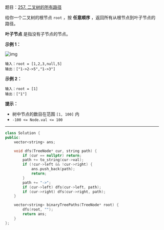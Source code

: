 题目：[257. 二叉树的所有路径](https://leetcode.cn/problems/binary-tree-paths/)

给你一个二叉树的根节点 `root` ，按 **任意顺序** ，返回所有从根节点到叶子节点的路径。

**叶子节点** 是指没有子节点的节点。

**示例 1：**

![img](https://assets.leetcode.com/uploads/2021/03/12/paths-tree.jpg)

```
输入：root = [1,2,3,null,5]
输出：["1->2->5","1->3"]
```

**示例 2：**

```
输入：root = [1]
输出：["1"]
```

**提示：**

- 树中节点的数目在范围 `[1, 100]` 内
- `-100 <= Node.val <= 100`

---

```c++
class Solution {
public:
    vector<string> ans;

    void dfs(TreeNode* cur, string path) {
        if (cur == nullptr) return;
        path += to_string(cur->val);
        if (!cur->left && !cur->right) {
            ans.push_back(path);
            return;
        }
        path += "->";
        if (cur->left) dfs(cur->left, path);
        if (cur->right) dfs(cur->right, path);
    }

    vector<string> binaryTreePaths(TreeNode* root) {
        dfs(root, "");
        return ans;
    }
};
```

